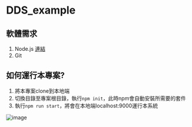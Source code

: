 # DDS_example

## 軟體需求
1. Node.js [連結](https://nodejs.org/zh-tw/)
2. Git 

## 如何運行本專案?

1. 將本專案clone到本地端
2. 切換目錄至專案根目錄，執行`npm init`，此時npm會自動安裝所需要的套件
3. 執行`npm run start`，將會在本地端localhost:9000運行本系統


![image](https://user-images.githubusercontent.com/44898836/182078871-7c843a30-7c22-4e95-ae85-37e98a9a5b2d.png)
